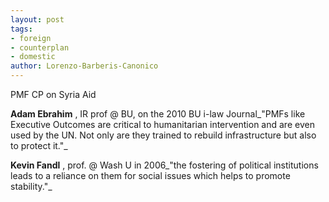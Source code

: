 ```yaml
---
layout: post
tags: 
- foreign 
- counterplan 
- domestic
author: Lorenzo-Barberis-Canonico
---
```

PMF CP on Syria Aid

**Adam Ebrahim** , IR prof @ BU, on the 2010 BU i-law Journal_"PMFs like Executive Outcomes are critical to humanitarian intervention and are even used by the UN. Not only are they trained to rebuild infrastructure but also to protect it."_

**Kevin Fandl** , prof. @ Wash U in 2006_"the fostering of political institutions leads to a reliance on them for social issues which helps to promote stability."_
